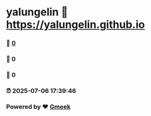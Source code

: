 # yalungelin :link: https://yalungelin.github.io 
### :page_facing_up: [0](https://yalungelin.github.io/tag.html) 
### :speech_balloon: 0 
### :hibiscus: 0 
### :alarm_clock: 2025-07-06 17:39:46 
### Powered by :heart: [Gmeek](https://github.com/Meekdai/Gmeek)
